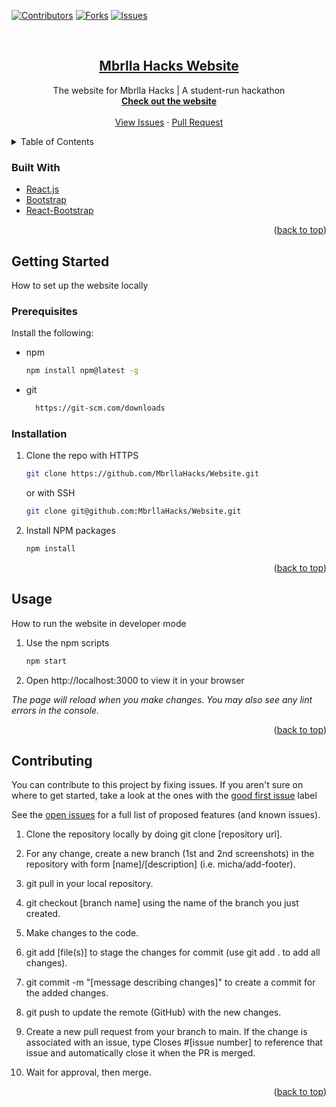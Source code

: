 <div id="top"></div>
<!--
*** https://www.markdownguide.org/basic-syntax/#reference-style-links
-->

[![Contributors][contributors-shield]][contributors-url]
[![Forks][forks-shield]][forks-url]
[![Issues][issues-shield]][issues-url]

<!-- PROJECT LOGO -->
<br />
<div align="center">

<h2 align="center"><a href="https://github.com/MbrllaHacks/Website">Mbrlla Hacks Website</a></h2>

  <p align="center">
    The website for Mbrlla Hacks | A student-run hackathon
    <br />
    <a href="#website"><strong>Check out the website</strong></a>
    <br />
    <br />
    <a href="https://github.com/MbrllaHacks/Website/issues">View Issues</a>
     ·
    <a href="https://github.com/MbrllaHacks/Website/pulls">Pull Request</a>
   
  </p>
</div>

<!-- TABLE OF CONTENTS -->
<details>
  <summary>Table of Contents</summary>
  <ol>
    <li>
      <a href="#about-the-project">About The Project</a>
      <ul>
        <li><a href="#built-with">Built With</a></li>
      </ul>
    </li>
    <li>
      <a href="#getting-started">Getting Started</a>
      <ul>
        <li><a href="#prerequisites">Prerequisites</a></li>
        <li><a href="#installation">Installation</a></li>
      </ul>
    </li>
    <li><a href="#usage">Usage</a></li>
    <li><a href="#contributing">Contributing</a></li>
  </ol>
</details>

<!-- ABOUT THE PROJECT -->

### Built With

- [React.js](https://reactjs.org/)
- [Bootstrap](https://getbootstrap.com)
- [React-Bootstrap](https://react-bootstrap.github.io/)

<p align="right">(<a href="#top">back to top</a>)</p>

<!-- GETTING STARTED -->

## Getting Started

How to set up the website locally

### Prerequisites

Install the following:

- npm
  ```sh
  npm install npm@latest -g
  ```
- git
  ```sh
    https://git-scm.com/downloads
  ```

### Installation

1. Clone the repo with HTTPS
   ```sh
   git clone https://github.com/MbrllaHacks/Website.git
   ```
   or with SSH
   ```sh
   git clone git@github.com:MbrllaHacks/Website.git
   ```
2. Install NPM packages
   ```sh
   npm install
   ```

<p align="right">(<a href="#top">back to top</a>)</p>

<!-- USAGE EXAMPLES -->

## Usage

How to run the website in developer mode

1. Use the npm scripts
   ```sh
   npm start
   ```
2. Open http://localhost:3000 to view it in your browser

_The page will reload when you make changes.
You may also see any lint errors in the console._

<p align="right">(<a href="#top">back to top</a>)</p>

<!-- CONTRIBUTING -->

## Contributing

You can contribute to this project by fixing issues. If you aren't sure on where to get started, take a look at the ones with the [good first issue](https://github.com/MbrllaHacks/Website/labels/good%20first%20issue) label

See the [open issues](https://github.com/MbrllaHacks/Website/issues) for a full list of proposed features (and known issues).

1. Clone the repository locally by doing git clone [repository url].

2. For any change, create a new branch (1st and 2nd screenshots) in the repository with form [name]/[description] (i.e. micha/add-footer).

3. git pull in your local repository.

4. git checkout [branch name] using the name of the branch you just created.

5. Make changes to the code.

6. git add [file(s)] to stage the changes for commit (use git add . to add all changes).

7. git commit -m "[message describing changes]" to create a commit for the added changes.

8. git push to update the remote (GitHub) with the new changes.

9. Create a new pull request from your branch to main. If the change is associated with an issue, type Closes #[issue number] to reference that issue and automatically close it when the PR is merged.

10. Wait for approval, then merge.

<p align="right">(<a href="#top">back to top</a>)</p>

<!-- MARKDOWN LINKS & IMAGES -->
<!-- https://www.markdownguide.org/basic-syntax/#reference-style-links -->

[contributors-shield]: https://img.shields.io/github/contributors/MbrllaHacks/Website.svg?style=for-the-badge
[contributors-url]: https://github.com/MbrllaHacks/Website/graphs/contributors
[forks-shield]: https://img.shields.io/github/forks/MbrllaHacks/Website.svg?style=for-the-badge
[forks-url]: https://github.com/MbrllaHacks/Website/network/members
[issues-shield]: https://img.shields.io/github/issues/MbrllaHacks/Website.svg?style=for-the-badge
[issues-url]: https://github.com/MbrllaHacks/Website/issues
